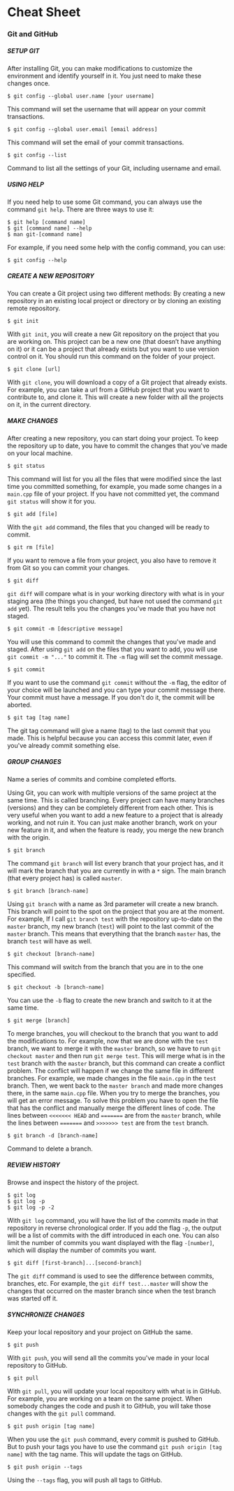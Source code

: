 Cheat Sheet
===========
### Git and GitHub

##### SETUP GIT

After installing Git, you can make modifications to customize the environment and identify yourself in it. 
You just need to make these changes once.

```
$ git config --global user.name [your username]
```
This command will set the username that will appear on your commit transactions.


```
$ git config --global user.email [email address]
```
This command will set the email of your commit transactions.


```
$ git config --list
```
Command to list all the settings of your Git, including username and email.


##### USING HELP

If you need help to use some Git command, you can always use the command `git help`. 
There are three ways to use it:
```
$ git help [command name]
$ git [command name] --help
$ man git-[command name]
```
For example, if you need some help with the config command, you can use:
```
$ git config --help
```


##### CREATE A NEW REPOSITORY

You can create a Git project using two different methods: By creating a new repository in an existing local project or directory or by cloning an existing remote repository.

```
$ git init
```
With `git init`, you will create a new Git repository on the project that you are working on. 
This project can be a new one (that doesn’t have anything on it) or it can be a project that already exists but you want to use version control on it. 
You should run this command on the folder of your project.


```
$ git clone [url]
```
With `git clone`, you will download a copy of a Git project that already exists. 
For example, you can take a url from a GitHub project that you want to contribute to, and clone it. 
This will create a new folder with all the projects on it, in the current directory.


##### MAKE CHANGES

After creating a new repository, you can start doing your project. 
To keep the repository up to date, you have to commit the changes that you've made on your local machine.

```
$ git status
```
This command will list for you all the files that were modified since the last time you committed something, for example, you made some changes in a `main.cpp` file of your project. 
If you have not committed yet, the command `git status` will show it for you.


```
$ git add [file]
````
With the `git add` command, the files that you changed will be ready to commit.

```
$ git rm [file]
```
If you want to remove a file from your project, you also have to remove it from Git so you can commit your changes.


```
$ git diff
```
`git diff` will compare what is in your working directory with what is in your staging area (the things you changed, but have not used the command `git add` yet). 
The result tells you the changes you’ve made that you have not staged.


```
$ git commit -m [descriptive message]
```
You will use this command to commit the changes that you've made and staged. 
After using `git add` on the files that you want to add, you will use `git commit -m "..."` to commit it. 
The `-m` flag will set the commit message.


```
$ git commit
```
If you want to use the command `git commit` without the `-m` flag, the editor of your choice will be launched and you can type your commit message there. 
Your commit must have a message. 
If you don't do it, the commit will be aborted.


```
$ git tag [tag name]
```
The git tag command will give a name (tag) to the last commit that you made. 
This is helpful because you can access this commit later, even if you've already commit something else.


##### GROUP CHANGES
Name a series of commits and combine completed efforts. 

Using Git, you can work with multiple versions of the same project at the same time. 
This is called branching. 
Every project can have many branches (versions) and they can be completely different from each other. 
This is very useful when you want to add a new feature to a project that is already working, and not ruin it. 
You can just make another branch, work on your new feature in it, and when the feature is ready, you merge the new branch with the origin.

```
$ git branch
```
The command `git branch` will list every branch that your project has, and it will mark the branch that you are currently in with a `*` sign. 
The main branch (that every project has) is called `master`. 

```
$ git branch [branch-name]
```
Using `git branch` with a name as 3rd parameter will create a new branch. This branch will point to the spot on the project that you are at the moment. 
For example, If I call `git branch test` with the repository up-to-date on the `master` branch, my new branch (`test`) will point to the last commit of the `master` branch. 
This means that everything that the branch `master` has, the branch `test` will have as well.

```
$ git checkout [branch-name]
```
This command will switch from the branch that you are in to the one specified.

```
$ git checkout -b [branch-name]
```
You can use the `-b` flag to create the new branch and switch to it at the same time.

```
$ git merge [branch]
```
To merge branches, you will checkout to the branch that you want to add the modifications to. 
For example, now that we are done with the `test` branch, we want to merge it with the `master` branch, so we have to run `git checkout master` and then run `git merge test`. 
This will merge what is in the `test` branch with the `master` branch, but this command can create a conflict problem. 
The conflict will happen if we change the same file in different branches. 
For example, we made changes in the file `main.cpp` in the `test` branch. 
Then, we went back to the `master branch` and made more changes there, in the same `main.cpp` file. 
When you try to merge the branches, you will get an error message. 
To solve this problem you have to open the file that has the conflict and manually merge the different lines of code. 
The lines between `<<<<<<< HEAD` and `=======` are from the `master` branch, while the lines between `=======` and `>>>>>>> test` are from the `test` branch.


```
$ git branch -d [branch-name]
```
Command to delete a branch.


##### REVIEW HISTORY
Browse and inspect the history of the project.
```
$ git log
$ git log -p
$ git log -p -2
```
With `git log` command, you will have the list of the commits made in that repository in reverse chronological order. If you add the flag `-p`, the output will be a list of commits with the diff introduced in each one.
You can also limit the number of commits you want displayed with the flag `-[number]`, which will display the number of commits you want.


```
$ git diff [first-branch]...[second-branch]
```
The `git diff` command is used to see the difference between commits, branches, etc. 
For example, the `git diff test...master` will show the changes that occurred on the master branch since when the test branch was started off it.


##### SYNCHRONIZE CHANGES
Keep your local repository and your project on GitHub the same.

```
$ git push
```
With `git push`, you will send all the commits you've made in your local repository to GitHub.


```
$ git pull
```
  With `git pull`, you will update your local repository with what is in GitHub. 
For example, you are working on a team on the same project. 
When somebody changes the code and push it to GitHub, you will take those changes with the `git pull` command.


```
$ git push origin [tag name]
```
When you use the `git push` command, every commit is pushed to GitHub. 
But to push your tags you have to use the command `git push origin [tag name]` with the tag name. 
This will update the tags on GitHub. 

```
$ git push origin --tags
```
Using the `--tags` flag, you will push all tags to GitHub.

